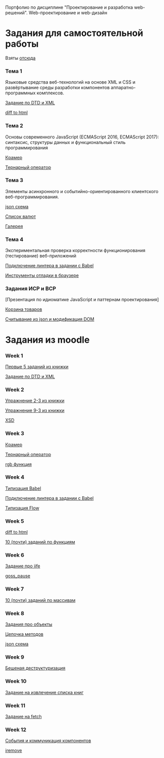Портфолио по дисциплине "Проектирование и разработка web-решений". Web-проектирование и web-дизайн

# Задания для самостоятельной работы

Взяты [отсюда](http://kodaktor.ru/web_2017_Prilo1.pdf)

### Тема 1

Языковые средства веб-технологий на основе XML и CSS и развёртывание среды разработки компонентов  аппаратно-программных комплексов.

[Задание по DTD и XML](https://github.com/DenisNyux/Web-portfolio/tree/master/Week1/xml_dtd)

[diff to html](Whttps://github.com/DenisNyux/Web-portfolio/tree/master/Week5/diff_task)

### Тема 2

Основы современного JavaScript (ECMAScript 2016, ECMAScript 2017): синтаксис, структуры данных и функциональный стиль программирования

[Крамер](Week3/task1.js)

[Тернарный оператор](Week3/ternar_task.js)

### Тема 3

Элементы асинхронного и событийно-ориентированного клиентского веб-программирования.

[json схема](https://github.com/DenisNyux/Web-portfolio/tree/master/Week8/json_intro)

[Список валют](https://github.com/DenisNyux/Web-portfolio/tree/master/srs/currencies)

[Галерея](https://github.com/DenisNyux/Web-portfolio/tree/master/srs/gallery)

### Тема 4

Экспериментальная проверка корректности функционирования (тестирование) веб-приложений

[Подключение линтера в задании с Babel](Week4/babel/.eslintrc)

[Инструменты отладки в браузере](srs/chrome_breackpoints)


### Задания ИСР и ВСР

[Презентация по идиоматике JavaScript и паттернам проектирования]

[Корзина товаров](https://denisnyux.github.io/drag-drop/)

[Считывание из json и модификация DOM](https://kodaktor.ru/?!=19112019_77171)


# Задания из moodle

### Week 1

[Первые 5 заданий из книжки](Week1/ex_from1to5)

[Задание по DTD и XML](Week1/xml_dtd)

### Week 2 

[Упражнение 2-3 из книжки](Week2/p30_ex2-1)

[Упражнение 9-3 из книжки](https://denisnyux.github.io/p115_ex9-3/)

[XSD](Week2/xsd)

### Week 3

[Крамер](Week3/task1.js)

[Тернарный оператор](Week3/ternar_task.js)

[rgb функция](Week3/task2.js)

### Week 4

[Типизация Babel](Week4/babel)

[Подключение линтера в задании с Babel](Week4/babel/.eslintrc)

[Типизация Flow](Week4/flow)

### Week 5

[diff to html](Week5/diff_task)

[10 (почти) заданий по функциям](Week5/func_tasks)

### Week 6

[Задание про iife](Week6/iife)

[goss_pause](Week6/task101019)

### Week 7

[10 (почти) заданий по массивам](Week7/)

### Week 8

[Задания про объекты](Week8/2710task)

[Цепочка методов](Week8/task1)

[json схема](Week8/json_intro)

### Week 9

[Бешеная деструктуризация](Week9/promise.js)

### Week 10

[Задание на извлечение списка книг](https://kodaktor.ru/?!=19112019_77171)

### Week 11

[Задание на fetch](https://kodaktor.ru/?!=13112018_849d8)

### Week 12

[События и коммуникация компонентов](https://kodaktor.ru/?!=custom_86516)

[iremove](https://kodaktor.ru/?!=iremove_a65cd)

